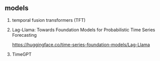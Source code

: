 ## models

1. temporal fusion transformers (TFT)

2. Lag-Llama: Towards Foundation Models for Probabilistic Time Series Forecasting

   https://huggingface.co/time-series-foundation-models/Lag-Llama

3. TimeGPT
